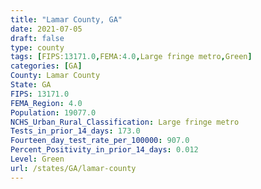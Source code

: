 ```yaml
---
title: "Lamar County, GA"
date: 2021-07-05
draft: false
type: county
tags: [FIPS:13171.0,FEMA:4.0,Large fringe metro,Green]
categories: [GA]
County: Lamar County
State: GA
FIPS: 13171.0
FEMA_Region: 4.0
Population: 19077.0
NCHS_Urban_Rural_Classification: Large fringe metro
Tests_in_prior_14_days: 173.0
Fourteen_day_test_rate_per_100000: 907.0
Percent_Positivity_in_prior_14_days: 0.012
Level: Green
url: /states/GA/lamar-county
---
```



